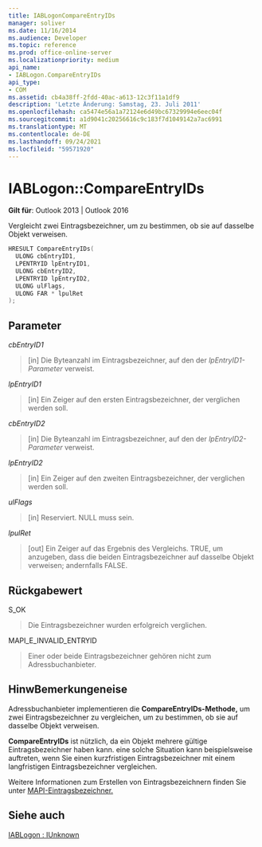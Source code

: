 ```yaml
---
title: IABLogonCompareEntryIDs
manager: soliver
ms.date: 11/16/2014
ms.audience: Developer
ms.topic: reference
ms.prod: office-online-server
ms.localizationpriority: medium
api_name:
- IABLogon.CompareEntryIDs
api_type:
- COM
ms.assetid: cb4a38ff-2fdd-40ac-a613-12c3f11a1df9
description: 'Letzte Änderung: Samstag, 23. Juli 2011'
ms.openlocfilehash: ca5474e56a1a72124e6d49bc67329994e6eec04f
ms.sourcegitcommit: a1d9041c20256616c9c183f7d1049142a7ac6991
ms.translationtype: MT
ms.contentlocale: de-DE
ms.lasthandoff: 09/24/2021
ms.locfileid: "59571920"
---
```

# <a name="iablogoncompareentryids"></a>IABLogon::CompareEntryIDs

  
  
**Gilt für**: Outlook 2013 | Outlook 2016 
  
Vergleicht zwei Eintragsbezeichner, um zu bestimmen, ob sie auf dasselbe Objekt verweisen.
  
```cpp
HRESULT CompareEntryIDs(
  ULONG cbEntryID1,
  LPENTRYID lpEntryID1,
  ULONG cbEntryID2,
  LPENTRYID lpEntryID2,
  ULONG ulFlags,
  ULONG FAR * lpulRet
);
```

## <a name="parameters"></a>Parameter

 _cbEntryID1_
  
> [in] Die Byteanzahl im Eintragsbezeichner, auf den der  _lpEntryID1-Parameter_ verweist. 
    
 _lpEntryID1_
  
> [in] Ein Zeiger auf den ersten Eintragsbezeichner, der verglichen werden soll.
    
 _cbEntryID2_
  
> [in] Die Byteanzahl im Eintragsbezeichner, auf den der  _lpEntryID2-Parameter_ verweist. 
    
 _lpEntryID2_
  
> [in] Ein Zeiger auf den zweiten Eintragsbezeichner, der verglichen werden soll.
    
 _ulFlags_
  
> [in] Reserviert. NULL muss sein.
    
 _lpulRet_
  
> [out] Ein Zeiger auf das Ergebnis des Vergleichs. TRUE, um anzugeben, dass die beiden Eintragsbezeichner auf dasselbe Objekt verweisen; andernfalls FALSE.
    
## <a name="return-value"></a>Rückgabewert

S_OK 
  
> Die Eintragsbezeichner wurden erfolgreich verglichen.
    
MAPI_E_INVALID_ENTRYID 
  
> Einer oder beide Eintragsbezeichner gehören nicht zum Adressbuchanbieter.
    
## <a name="remarks"></a>HinwBemerkungeneise

Adressbuchanbieter implementieren die **CompareEntryIDs-Methode,** um zwei Eintragsbezeichner zu vergleichen, um zu bestimmen, ob sie auf dasselbe Objekt verweisen. 
  
 **CompareEntryIDs** ist nützlich, da ein Objekt mehrere gültige Eintragsbezeichner haben kann. eine solche Situation kann beispielsweise auftreten, wenn Sie einen kurzfristigen Eintragsbezeichner mit einem langfristigen Eintragsbezeichner vergleichen. 
  
Weitere Informationen zum Erstellen von Eintragsbezeichnern finden Sie unter [MAPI-Eintragsbezeichner.](mapi-entry-identifiers.md)
  
## <a name="see-also"></a>Siehe auch



[IABLogon : IUnknown](iablogoniunknown.md)

